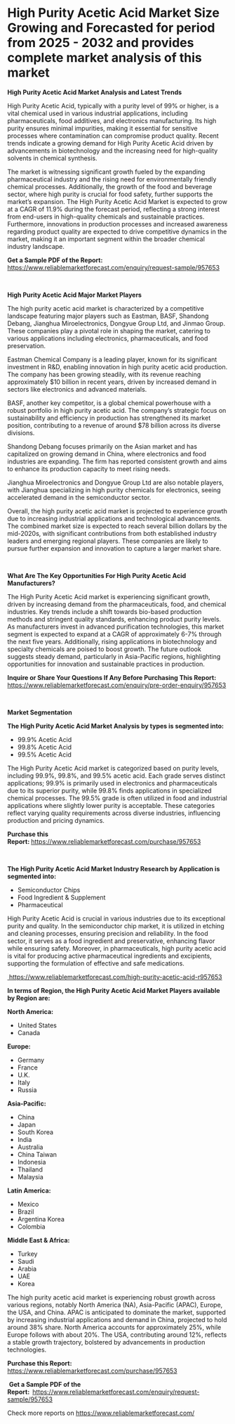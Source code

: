 <p><h1>High Purity Acetic Acid Market Size Growing and Forecasted for period from 2025 - 2032 and provides complete market analysis of this market</h1></p><p><strong>High Purity Acetic Acid Market Analysis and Latest Trends</strong></p>
<p><p>High Purity Acetic Acid, typically with a purity level of 99% or higher, is a vital chemical used in various industrial applications, including pharmaceuticals, food additives, and electronics manufacturing. Its high purity ensures minimal impurities, making it essential for sensitive processes where contamination can compromise product quality. Recent trends indicate a growing demand for High Purity Acetic Acid driven by advancements in biotechnology and the increasing need for high-quality solvents in chemical synthesis.</p><p>The market is witnessing significant growth fueled by the expanding pharmaceutical industry and the rising need for environmentally friendly chemical processes. Additionally, the growth of the food and beverage sector, where high purity is crucial for food safety, further supports the market’s expansion. The High Purity Acetic Acid Market is expected to grow at a CAGR of 11.9% during the forecast period, reflecting a strong interest from end-users in high-quality chemicals and sustainable practices. Furthermore, innovations in production processes and increased awareness regarding product quality are expected to drive competitive dynamics in the market, making it an important segment within the broader chemical industry landscape.</p></p>
<p><strong>Get a Sample PDF of the Report:&nbsp;</strong> <a href="https://www.reliablemarketforecast.com/enquiry/request-sample/957653?utm_campaign=3203&utm_medium=2&utm_source=Github&utm_content=ia&utm_term=21032025&utm_id=high-purity-acetic-acid">https://www.reliablemarketforecast.com/enquiry/request-sample/957653</a></p>
<p>&nbsp;</p>
<p><strong>High Purity Acetic Acid Major Market Players</strong></p>
<p><p>The high purity acetic acid market is characterized by a competitive landscape featuring major players such as Eastman, BASF, Shandong Debang, Jianghua Miroelectronics, Dongyue Group Ltd, and Jinmao Group. These companies play a pivotal role in shaping the market, catering to various applications including electronics, pharmaceuticals, and food preservation.</p><p>Eastman Chemical Company is a leading player, known for its significant investment in R&D, enabling innovation in high purity acetic acid production. The company has been growing steadily, with its revenue reaching approximately $10 billion in recent years, driven by increased demand in sectors like electronics and advanced materials.</p><p>BASF, another key competitor, is a global chemical powerhouse with a robust portfolio in high purity acetic acid. The company’s strategic focus on sustainability and efficiency in production has strengthened its market position, contributing to a revenue of around $78 billion across its diverse divisions.</p><p>Shandong Debang focuses primarily on the Asian market and has capitalized on growing demand in China, where electronics and food industries are expanding. The firm has reported consistent growth and aims to enhance its production capacity to meet rising needs.</p><p>Jianghua Miroelectronics and Dongyue Group Ltd are also notable players, with Jianghua specializing in high purity chemicals for electronics, seeing accelerated demand in the semiconductor sector.</p><p>Overall, the high purity acetic acid market is projected to experience growth due to increasing industrial applications and technological advancements. The combined market size is expected to reach several billion dollars by the mid-2020s, with significant contributions from both established industry leaders and emerging regional players. These companies are likely to pursue further expansion and innovation to capture a larger market share.</p></p>
<p>&nbsp;</p>
<p><strong>What Are The Key Opportunities For High Purity Acetic Acid Manufacturers?</strong></p>
<p><p>The High Purity Acetic Acid market is experiencing significant growth, driven by increasing demand from the pharmaceuticals, food, and chemical industries. Key trends include a shift towards bio-based production methods and stringent quality standards, enhancing product purity levels. As manufacturers invest in advanced purification technologies, this market segment is expected to expand at a CAGR of approximately 6-7% through the next five years. Additionally, rising applications in biotechnology and specialty chemicals are poised to boost growth. The future outlook suggests steady demand, particularly in Asia-Pacific regions, highlighting opportunities for innovation and sustainable practices in production.</p></p>
<p><strong>Inquire or Share Your Questions If Any Before Purchasing This Report:</strong> <a href="https://www.reliablemarketforecast.com/enquiry/pre-order-enquiry/957653?utm_campaign=3203&utm_medium=2&utm_source=Github&utm_content=ia&utm_term=21032025&utm_id=high-purity-acetic-acid">https://www.reliablemarketforecast.com/enquiry/pre-order-enquiry/957653</a></p>
<p>&nbsp;</p>
<p><strong>Market Segmentation</strong></p>
<p><strong>The High Purity Acetic Acid Market Analysis by types is segmented into:</strong></p>
<p><ul><li>99.9% Acetic Acid</li><li>99.8% Acetic Acid</li><li>99.5% Acetic Acid</li></ul></p>
<p><p>The High Purity Acetic Acid market is categorized based on purity levels, including 99.9%, 99.8%, and 99.5% acetic acid. Each grade serves distinct applications; 99.9% is primarily used in electronics and pharmaceuticals due to its superior purity, while 99.8% finds applications in specialized chemical processes. The 99.5% grade is often utilized in food and industrial applications where slightly lower purity is acceptable. These categories reflect varying quality requirements across diverse industries, influencing production and pricing dynamics.</p></p>
<p><strong>Purchase this Report:&nbsp;</strong><a href="https://www.reliablemarketforecast.com/purchase/957653?utm_campaign=3203&utm_medium=2&utm_source=Github&utm_content=ia&utm_term=21032025&utm_id=high-purity-acetic-acid">https://www.reliablemarketforecast.com/purchase/957653</a></p>
<p>&nbsp;</p>
<p><strong>The High Purity Acetic Acid Market Industry Research by Application is segmented into:</strong></p>
<p><ul><li>Semiconductor Chips</li><li>Food Ingredient & Supplement</li><li>Pharmaceutical</li></ul></p>
<p><p>High Purity Acetic Acid is crucial in various industries due to its exceptional purity and quality. In the semiconductor chip market, it is utilized in etching and cleaning processes, ensuring precision and reliability. In the food sector, it serves as a food ingredient and preservative, enhancing flavor while ensuring safety. Moreover, in pharmaceuticals, high purity acetic acid is vital for producing active pharmaceutical ingredients and excipients, supporting the formulation of effective and safe medications.</p></p>
<p><a href="https://www.reliablemarketforecast.com/high-purity-acetic-acid-r957653?utm_campaign=3203&utm_medium=2&utm_source=Github&utm_content=ia&utm_term=21032025&utm_id=high-purity-acetic-acid">&nbsp;https://www.reliablemarketforecast.com/high-purity-acetic-acid-r957653</a></p>
<p><strong>In terms of Region, the High Purity Acetic Acid Market Players available by Region are:</strong></p>
<p>
    <p> <strong> North America: </strong>
        <ul>
            <li>United States</li>
            <li>Canada</li>
        </ul>
        </p> 
    <p> <strong> Europe: </strong>
        <ul>
            <li>Germany</li>
            <li>France</li>
            <li>U.K.</li>
            <li>Italy</li>
            <li>Russia</li>
        </ul>
        </p> 
    <p> <strong> Asia-Pacific: </strong>
        <ul>
            <li>China</li>
            <li>Japan</li>
            <li>South Korea</li>
            <li>India</li>
            <li>Australia</li>
            <li>China Taiwan</li>
            <li>Indonesia</li>
            <li>Thailand</li>
            <li>Malaysia</li>
        </ul>
        </p> 
    <p> <strong> Latin America: </strong>
        <ul>
            <li>Mexico</li>
            <li>Brazil</li>
            <li>Argentina Korea</li>
            <li>Colombia</li>
        </ul>
        </p> 
    <p> <strong> Middle East & Africa: </strong>
        <ul>
            <li>Turkey</li>
            <li>Saudi</li>
            <li>Arabia</li>
            <li>UAE</li>
            <li>Korea</li>
        </ul>
    </p>
    </p>
<p><p>The high purity acetic acid market is experiencing robust growth across various regions, notably North America (NA), Asia-Pacific (APAC), Europe, the USA, and China. APAC is anticipated to dominate the market, supported by increasing industrial applications and demand in China, projected to hold around 38% share. North America accounts for approximately 25%, while Europe follows with about 20%. The USA, contributing around 12%, reflects a stable growth trajectory, bolstered by advancements in production technologies.</p></p>
<p><strong>Purchase this Report: </strong><a href="https://www.reliablemarketforecast.com/purchase/957653?utm_campaign=3203&utm_medium=2&utm_source=Github&utm_content=ia&utm_term=21032025&utm_id=high-purity-acetic-acid">https://www.reliablemarketforecast.com/purchase/957653</a></p>
<p>&nbsp;<strong>Get a Sample PDF of the Report:&nbsp;&nbsp;</strong><a href="https://www.reliablemarketforecast.com/enquiry/request-sample/957653?utm_campaign=3203&utm_medium=2&utm_source=Github&utm_content=ia&utm_term=21032025&utm_id=high-purity-acetic-acid">https://www.reliablemarketforecast.com/enquiry/request-sample/957653</a></p>
<p><strong></strong></p>
<p>Check more reports on <a href="https://www.reliablemarketforecast.com/?utm_campaign=3203&utm_medium=2&utm_source=Github&utm_content=ia&utm_term=21032025&utm_id=high-purity-acetic-acid">https://www.reliablemarketforecast.com/</a></p>